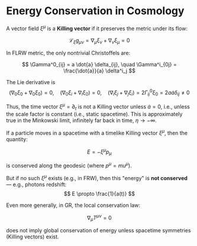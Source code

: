 # Energy Conservation in Cosmology

A vector field $\xi^\mu$ is a **Killing vector** if it preserves the metric under its flow:

$$
\mathcal{L}_\xi g_{\mu\nu} = \nabla_\mu \xi_\nu + \nabla_\nu \xi_\mu = 0
$$

In FLRW metric, the only nontrivial Christoffels are:

$$
\Gamma^0_{ij} = a \dot{a} \delta_{ij}, \quad \Gamma^i_{0j} = \frac{\dot{a}}{a} \delta^i_j
$$

The Lie derivative is
$$
(\nabla_0 \xi_0 + \nabla_0 \xi_0) = 0, \quad
(\nabla_0 \xi_i + \nabla_i \xi_0) = 0, \quad
(\nabla_i \xi_j + \nabla_j \xi_i) = 2 \Gamma^0_{ij} \xi_0 = 2 a \dot{a} \delta_{ij} \neq 0
$$

Thus, the time vector $\xi^\mu = \partial_t$ is not a Killing vector unless $\dot{a} = 0$, i.e., unless the scale factor is constant (i.e., static spacetime). This is approximately true in the Minkowski limit, infinitely far back in time, $\eta \rightarrow -\infty$.

If a particle moves in a spacetime with a timelike Killing vector $\xi^\mu$, then the quantity:

$$
E = - \xi^\mu p_\mu
$$

is conserved along the geodesic (where $p^\mu = m u^\mu$).

But if no such $\xi^\mu$ exists (e.g., in FRW), then this "energy" is **not conserved** — e.g., photons redshift:
$$
E \propto \frac{1}{a(t)}
$$

Even more generally, in GR, the local conservation law:

$$
\nabla_\mu T^{\mu\nu} = 0
$$

does not imply global conservation of energy unless spacetime symmetries (Killing vectors) exist.
